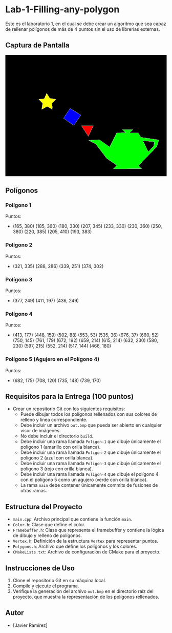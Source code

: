 # Lab-1-Filling-any-polygon
Este es el laboratorio 1, en el cual se debe crear un algoritmo que sea capaz de rellenar polígonos de más de 4 puntos sin el uso de librerías externas.

## Captura de Pantalla

![Out_bpm](out.bmp)
## Polígonos

### Polígono 1
Puntos:
- (165, 380) (185, 360) (180, 330) (207, 345) (233, 330) (230, 360) (250, 380) (220, 385) (205, 410) (193, 383)

### Polígono 2
Puntos:
- (321, 335) (288, 286) (339, 251) (374, 302)

### Polígono 3
Puntos:
- (377, 249) (411, 197) (436, 249)

### Polígono 4
Puntos:
- (413, 177) (448, 159) (502, 88) (553, 53) (535, 36) (676, 37) (660, 52)
(750, 145) (761, 179) (672, 192) (659, 214) (615, 214) (632, 230) (580, 230)
(597, 215) (552, 214) (517, 144) (466, 180)

### Polígono 5 (Agujero en el Polígono 4)
Puntos:
- (682, 175) (708, 120) (735, 148) (739, 170)

## Requisitos para la Entrega (100 puntos)

- Crear un repositorio Git con los siguientes requisitos:
  - Puede dibujar todos los polígonos rellenados con sus colores de relleno y línea correspondiente.
  - Debe incluir un archivo `out.bmp` que pueda ser abierto en cualquier visor de imágenes.
  - No debe incluir el directorio `build`.
  - Debe incluir una rama llamada `Poligon-1` que dibuje únicamente el polígono 1 (amarillo con orilla blanca).
  - Debe incluir una rama llamada `Poligon-2` que dibuje únicamente el polígono 2 (azul con orilla blanca).
  - Debe incluir una rama llamada `Poligon-3` que dibuje únicamente el polígono 3 (rojo con orilla blanca).
  - Debe incluir una rama llamada `Poligon-4` que dibuje el polígono 4 con el polígono 5 como un agujero (verde con orilla blanca).
  - La rama `main` debe contener únicamente commits de fusiones de otras ramas.

## Estructura del Proyecto

- `main.cpp`: Archivo principal que contiene la función `main`.
- `Color.h`: Clase que define el color.
- `Framebuffer.h`: Clase que representa el framebuffer y contiene la lógica de dibujo y relleno de polígonos.
- `Vertex.h`: Definición de la estructura `Vertex` para representar puntos.
- `Polygons.h`: Archivo que define los polígonos y los colores.
- `CMakeLists.txt`: Archivo de configuración de CMake para el proyecto.

## Instrucciones de Uso

1. Clone el repositorio Git en su máquina local.
2. Compile y ejecute el programa.
3. Verifique la generación del archivo `out.bmp` en el directorio raíz del proyecto, que muestra la representación de los polígonos rellenados.

## Autor

- [Javier Ramírez]
